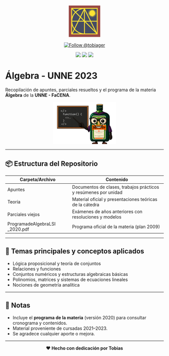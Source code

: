 <p align="center">
  <img src="https://raw.githubusercontent.com/tobiager/UNNE-LSI/main/assets/facena.png" alt="Logo de FaCENA" width="100">
</p>

<p align="center">
  <a href="https://github.com/tobiager">
    <img src="https://img.shields.io/github/followers/tobiager?label=Follow%20@tobiager&style=social" alt="Follow @tobiager" />
  </a>
</p>

<p align="center">
  <img src="https://img.shields.io/badge/UNNE-%C3%81lgebra-blue?style=for-the-badge"/>
  <img src="https://img.shields.io/badge/Estado-Completado-brightgreen?style=for-the-badge"/>
  <img src="https://img.shields.io/badge/Cursada-2023-blue?style=for-the-badge"/>
</p>

#  Álgebra - UNNE 2023
Recopilación de apuntes, parciales resueltos y el programa de la materia **Álgebra** de la **UNNE - FaCENA**.

<p align="center">
  <img src="https://raw.githubusercontent.com/tobiager/UNNE-LSI/main/assets/pizarron.png" alt="Álgebra" width="200">
</p>

---

## 📦 Estructura del Repositorio

| Carpeta/Archivo | Contenido |
| --------------- | --------- |
| Apuntes | Documentos de clases, trabajos prácticos y resúmenes por unidad |
| Teoria | Material oficial y presentaciones teóricas de la cátedra |
| Parciales viejos | Exámenes de años anteriores con resoluciones y modelos |
| ProgramadeAlgebraLSI _2020.pdf | Programa oficial de la materia (plan 2009) |

---

## 🚀 Temas principales y conceptos aplicados

- Lógica proposicional y teoría de conjuntos
- Relaciones y funciones
- Conjuntos numéricos y estructuras algebraicas básicas
- Polinomios, matrices y sistemas de ecuaciones lineales
- Nociones de geometría analítica

---

## 📌 Notas

- Incluye el **programa de la materia** (versión 2020) para consultar cronograma y contenidos.
- Material proveniente de cursadas 2021–2023.
- Se agradece cualquier aporte o mejora.

---

<p align="center"><b>❤️ Hecho con dedicación por Tobias</b></p>

